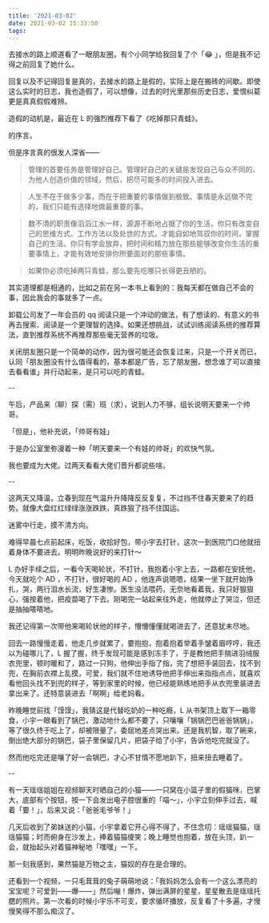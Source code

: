 ```yaml
---
title: '2021-03-02'
date: 2021-03-02 15:33:50
tags:
---
```


去接水的路上顺道看了一眼朋友圈，有个小同学给我回复了个「😂 」，但是我不记得之前回复了她什么。

回复以及不记得回复是真的，去接水的路上是假的，实际上是在搬砖的间歇。即使这么实时的日志，我也造假了，可以想像，过去的时光里那些历史日志，爱恨纠葛更是真真假假难辨。

造假的动机是，最近在 L 的强烈推荐下看了《吃掉那只青蛙》。

的序言。

但是序言真的很发人深省——

> 管理的首要任务是管理好自己。管理好自己的关键是发现自己与众不同的、为他人创造价值的领域，然后，把尽可能多的时间投入进去。

> 人生不在于做多少事，而在于把重要的事情做到极致。事情是永远做不完的，我们只能有选择地做最重要的事。

> 数不清的职责像滔滔江水一样，源源不断地占据了你的生活，你只有改变自己的思维方式、工作方法以及处世的方式，才能自如地驾驭你的时间，掌握自己的生活。你只有学会放弃，把时间和精力放在那些能够改变你生活的重要事情上，才能有效地安排你所要面对的那些事情。

> 如果你必须吃掉两只青蛙，那么要先吃哪只长得更丑陋的。

其实道理都是相通的，比如之前在另一本书上看到的：我每天都在做自己不会的事，因此我会的事就多了一点。

卸载公司发了一年会员的 qq 阅读只是一个冲动的做法，有了想读的、有意义的书再去搜索、阅读是一个更理智的选择。如果还想挑战，试试训练阅读系统的推荐算法，直到推荐系统不再推荐那些毫无营养的垃圾。

关闭朋友圈只是一个简单的动作，因为很可能还会恢复过来，只是一个开关而已，认同「朋友圈没有什么值得看的，基本都是广告，忘了朋友圈，想念谁了可以直接去看看谁」并行动起来，是只可以吃的青蛙。

--

午后，产品来（聊）探（需）班（求），说到人力不够，组长说明天要来一个帅哥。

「但是」，他补充说，「帅哥有娃」

于是办公室里弥漫着一种「明天要来一个有娃的帅哥」的欢快气氛。

我也要成为大佬。过两天看看大佬们晋升都说些啥。

--

这两天又降温，立春到现在气温升升降降反反复复，不过挡不住春天要来了的趋势。就像大盘红红绿绿涨涨跌跌，真跌狠了挡不住国运。

迷雾中行走，摸不清方向。

难得早晨七点前起床，吃饭，收拾好包，带小宇去打针，这次一到医院门口他就扭着身体不要进去。明明昨晚说好的来打针～

L 办好手续之后，一看今天喝轮状，不打针，我抱着小宇上去，一路都在安抚他，今天就吃个 AD ，不打针，很好喝的 AD ，他连声说嗯嗯，结果一坐下就开始挣扎，哭，两行泪水长流，好生凄惨。医生没法喂药，无奈地看着我，我只好狠狠心，强按着他，把疫苗喝了下去。刚喝完一站起来往外走，他就停止了哭泣，但还是抽抽嗒嗒地。

我还记得第一次带他来喝轮状他的样子，懵懵懂懂就喝进去了，还意犹未尽地。

回去一路慢慢走着，他走几步就累了，要抱抱，抱着抱着举着手皱着眉哼哼，我还以为碰哪儿了，L 握了握，终于发现可能是感到冻手了，于是教他把手揣进羽绒服衣兜里，顿时暖和了，路过一只狗，他伸出手指了指，完了想把手装回去，找不到兜，在胸前衣襟上乱摸，可爱，我们就不住地诱导他把手伸出来指指点点，就喜欢看他回头找不到兜的样子，等到家里的时候，他已经能熟练地把手从衣兜里装进去拿出来了。还特意装进去「啊啊」给老妈看。

昨晚睡觉前找「馍馍」，我猜这是代替吃奶的一种吃瘾，L 从书架顶上取下一箱零食，小宇一眼看到了锅巴，激动地什么都不要了，只嚷嚷「锅锅巴巴爸爸锅锅」，等了很久终于吃上了，却被限量了，委屈地差点哭出来。还是我机智，取了碗来，倒出绝大部分的锅巴，袋子里保留几片，把袋子给了小宇，告诉他吃完就没了。

然而他吃完还是嚷了好一会锅巴，才心不甘情不愿地趴下，扭来扭去睡着了。

--

有一天瑶瑶姐姐在视频聊天时晒自己的小猫——一只窝在小篮子里的假猫咪，巴掌大，底部有个按钮，按一下会发出电子腔很重的「喵～」，小宇立刻伸手过去，喊着「要！」，后来又说：「爸爸毛爷爷！」

几天后收到了弟妹送的小猫，小宇拿着它开心得不得了，不住念叨：瑶瑶猫猫，瑶瑶猫猫；时而俯身在沙发上，捧着猫猫傻笑；晚上睡觉也抱着，放在头顶，趴一会，就抬起头对着猫神秘地「嘿嘿」一下。

那一刻我感到，果然猫是万物之主，猫奴的存在是合理的。

还看到一个视频，一只毛茸茸的兔子萌萌地说：「我妈妈怎么会有一个这么漂亮的宝宝呢？可爱到——爆——」然后嘣！爆炸，弹出满屏的星星，星星散去是瑶瑶托腮的照片。第一次看的时候小宇乐不可支，要求循环播放，反复看了十多遍，才慢慢笑得不那么痴汉了。




